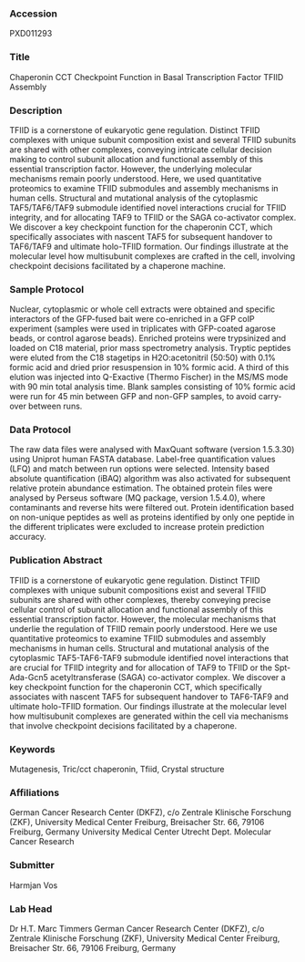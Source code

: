 ### Accession
PXD011293

### Title
Chaperonin CCT Checkpoint Function in Basal Transcription Factor TFIID Assembly

### Description
TFIID is a cornerstone of eukaryotic gene regulation. Distinct TFIID complexes with unique subunit composition exist and several TFIID subunits are shared with other complexes, conveying intricate cellular decision making to control subunit allocation and functional assembly of this essential transcription factor. However, the underlying molecular mechanisms remain poorly understood. Here, we used quantitative proteomics to examine TFIID submodules and assembly mechanisms in human cells. Structural and mutational analysis of the cytoplasmic TAF5/TAF6/TAF9 submodule identified novel interactions crucial for TFIID integrity, and for allocating TAF9 to TFIID or the SAGA co-activator complex. We discover a key checkpoint function for the chaperonin CCT, which specifically associates with nascent TAF5 for subsequent handover to TAF6/TAF9 and ultimate holo-TFIID formation. Our findings illustrate at the molecular level how multisubunit complexes are crafted in the cell, involving checkpoint decisions facilitated by a chaperone machine.

### Sample Protocol
Nuclear, cytoplasmic or whole cell extracts were obtained and specific interactors of the GFP-fused bait were co-enriched in a GFP coIP experiment (samples were used in triplicates with GFP-coated agarose beads, or control agarose beads). Enriched proteins were trypsinized and loaded on C18 material, prior mass spectrometry analysis. Tryptic peptides were eluted from the C18 stagetips in H2O:acetonitril (50:50) with 0.1% formic acid and dried prior resuspension in 10% formic acid. A third of this elution was injected into Q-Exactive (Thermo Fischer) in the MS/MS mode with 90 min total analysis time. Blank samples consisting of 10% formic acid were run for 45 min between GFP and non-GFP samples, to avoid carry-over between runs.

### Data Protocol
The raw data files were analysed with MaxQuant software (version 1.5.3.30) using Uniprot human FASTA database. Label-free quantification values (LFQ) and match between run options were selected. Intensity based absolute quantification (iBAQ) algorithm was also activated for subsequent relative protein abundance estimation.  The obtained protein files were analysed by Perseus software (MQ package, version 1.5.4.0), where contaminants and reverse hits were filtered out. Protein identification based on non-unique peptides as well as proteins identified by only one peptide in the different triplicates were excluded to increase protein prediction accuracy.

### Publication Abstract
TFIID is a cornerstone of eukaryotic gene regulation. Distinct TFIID complexes with unique subunit compositions exist and several TFIID subunits are shared with other complexes, thereby conveying precise cellular control of subunit allocation and functional assembly of this essential transcription factor. However, the molecular mechanisms that underlie the regulation of TFIID remain poorly understood. Here we use quantitative proteomics to examine TFIID submodules and assembly mechanisms in human cells. Structural and mutational analysis of the cytoplasmic TAF5-TAF6-TAF9 submodule identified novel interactions that are crucial for TFIID integrity and for allocation of TAF9 to TFIID or the Spt-Ada-Gcn5 acetyltransferase (SAGA) co-activator complex. We discover a key checkpoint function for the chaperonin CCT, which specifically associates with nascent TAF5 for subsequent handover to TAF6-TAF9 and ultimate holo-TFIID formation. Our findings illustrate at the molecular level how multisubunit complexes are generated within the cell via mechanisms that involve checkpoint decisions facilitated by a chaperone.

### Keywords
Mutagenesis, Tric/cct chaperonin, Tfiid, Crystal structure

### Affiliations
German Cancer Research Center (DKFZ),  c/o Zentrale Klinische Forschung (ZKF), University Medical Center Freiburg, Breisacher Str. 66, 79106 Freiburg, Germany
University Medical Center Utrecht
Dept. Molecular Cancer Research




### Submitter
Harmjan Vos

### Lab Head
Dr H.T. Marc Timmers
German Cancer Research Center (DKFZ),  c/o Zentrale Klinische Forschung (ZKF), University Medical Center Freiburg, Breisacher Str. 66, 79106 Freiburg, Germany


